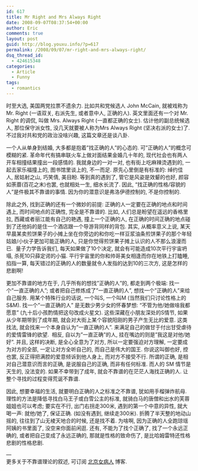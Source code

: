 ```yaml
---
id: 617
title: Mr Right and Mrs Always Right
date: 2008-09-07T08:37:54+00:00
author: Eric
comments: true
layout: post
guid: http://blog.youxu.info/?p=617
permalink: /2008/09/07/mr-right-and-mrs-always-right/
dsq_thread_id:
  - 424615348
categories:
  - Article
  - Funny
tags:
  - romantics
---
```

时至大选, 美国两党拉票不遗余力. 比如共和党候选人 John McCain, 就被戏称为 Mr. Right (一语双关, 右派先生, 或者意中人, 正确的人). 英文里面还有一个对 Mr. Right 的调侃, 叫做 Mrs. Always Right (一直都正确的女士). 估计他的副总统候选人, 那位保守派女性, 没几天就要被人称为Mrs Always Right (坚决右派的女士)了. 不过我对共和党的政治没啥兴趣, 这篇文章还是谈八卦.  

一个人从单身到结婚, 大多都是抱着&#8221;找正确的人&#8221;的心态的. 可&#8221;正确的人&#8221;的概念可模糊的紧. 革命年代有搞串联火车上做对面结果金婚几十年的, 现代社会也有两人开车相撞结果撞出一段感情的. 我就身边的一对一对, 也有街上吃麻辣烫遇到的, 一起去家乐福撞上的, 图书馆里谈上的, 不一而足. 原先心里倒是有标准的: 绰约佳人, 居姑射之山, 巧笑倩, 美目盼. 等到真的遇到了, 管它是风姿是效颦的也好, 颜容如荼蘼(百花之末)也罢, 也就相处一生, 细水长流了. 因此, &#8220;找正确的性格/容貌的人&#8221;是件极其不靠谱的事情. 因为你的潜意识是弗洛伊德控制的, 不是你控制的. 

<div>
  除此之外, 找到正确的还有一个微妙的前提: 正确的人一定要在正确的地点和时间遇上, 而时间地点的正确性, 完全是不靠谱的. 比如, 人们总是盼望在遥远的香格里拉, 西藏或者丽江能有自己的艳遇, 撞上一个正确的人, 在正确的时间正确的地点碰到了还他妈的是住一个酒店跟一个导游背同样的背包. 其实, 从概率意义上说, 某天早晨某卖煎饼果子的小摊上坐在你旁边的和你吃一样豆浆油条煎饼果子的那个年轻姑娘/小伙子更加可能正确的人, 只是你觉得煎饼果子摊上认识的人不那么浪漫而已.  量子力学告诉我们, 每天如果做了10个决定, 就会有可能造成10次平行宇宙坍塌, 杀死10只薛定谔的小猫. 平行宇宙里的你和帅哥美女相逢而你在地铁上打瞌睡, 掐指一算, 每天错过的正确的人的数量就令人发指的达到10的三次方, 这是怎样的悲剧啊!    </p> 
  
  <p>
    更加不靠谱的地方在于, 几乎所有的想找&#8221;正确的人&#8221;的, 都走到两个极端: 找一个&#8221;一直正确的人&#8221;; 或者把自己修炼成了&#8221;一直正确的人&#8221;, 想找一个&#8221;正确的人&#8221;来给自己服务. 用某个特殊行业的话说, 一个叫S, 一个叫M (当然我们只讨论性格上的S&M). 找一个&#8221;一直正确的人&#8221; 是无数少男少女的怀春梦想: &#8220;不管为他/她做啥我都愿意&#8221; (九十后小孩酌情把这句改成火星文). 这些深藏在小朋友深处的S情节, 如果从少年期带到了成年期, 就会对大街上某个容貌阳刚的男子产生无比的爱意. 这类找法, 就会找来一个本身自认为&#8221;一直正确的人&#8221;. 来满足自己的做甘于付出甘受虐待的爱情雷锋的欲望.  相反, 自以为&#8221;一直正确&#8221;的人, 挂在嘴边的则是&#8221;我这是对他/她好&#8221;. 并且, 这样的决断, 是全心全意为了对方, 所以一定要强迫对方理解, 一定要成为对方的全部, 一定让对方全听自己的, 而自己是伟大的国王. 你说这叫御也好, 控也罢, 反正得把满腔的爱意倾诉到他人身上, 而对方不接受不行. 所谓的正确, 是相对自己潜意识而言的正确, 是说服自己的正确, 而非有任何标准. 而人的 SM 情节是天生的, 没法变的. 如果不幸带到了成年, 就会不靠谱的在茫茫人海找正确的人. 让整个寻找的过程变得荒诞不靠谱. 
  </p>
  
  <p>
    因此, 想要幸福的生活, 就要明白正确的人之标准之不靠谱, 犹如用手榴弹炸航母. 理性的方法是降低寻找白马王子或白雪公主的标准, 就骑白马的唐僧和出水的芙蓉姐姐也可以考虑; 要实在不行, 出门右拐走300米, 遇到的第一个中意的异性, 就大喝一声: 就他/她了, 保证正确. (如没有遇到, 继续走300米). 折腾了半天整的地动山摇的, 往往到了山无棱天地合的时候, 还是找不着. 为啥啊, 因为正确的人全跑琼瑶阿姨的书里面了, 没空来你面前闲逛. 还有, 不能为了找个正确了, 找了一个永远正确的, 或者把自己变成了永远正确的, 那就是性格的致命伤了, 是比哈姆雷特还性格悲剧的性格悲剧. 
  </p>
  
  <div>
    &#8212;
  </div>
  
  <div>
    更多关于不靠谱理论的叙述, 可订阅 <a href="http://lome.blogcn.com/index.shtml">北京女病人</a> 博客. 
  </div>
</div>